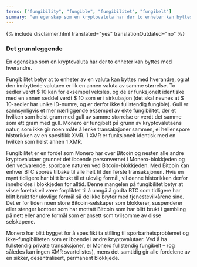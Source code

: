 ```yaml
---
terms: ["fungibility", "fungible", "fungibilitet", "fungibelt"]
summary: "en egenskap som en kryptovaluta har der to enheter kan byttes med hverandre"
---
```


{% include disclaimer.html translated="yes" translationOutdated="no" %}
### Det grunnleggende

En egenskap som en kryptovaluta har der to enheter kan byttes med hverandre.

Fungibilitet betyr at to enheter av en valuta kan byttes med hverandre, og at den innbyttede valutaen er lik en annen valuta av samme størrelse. To sedler verdt $ 10 kan for eksempel veksles, og de er funksjonelt identiske med en annen seddel verdt $ 10 som er i sirkulasjon (det skal nevnes at $ 10-sedler har unike ID-numre, og er derfor ikke fullstendig fungible). Gull er sannsynligvis et mer nærliggende eksempel av ekte fungibilitet, der et hvilken som helst gram med gull av samme størrelse er verdt det samme som ett gram med gull. Monero er fungibelt på grunn av kryptovalutaens natur, som ikke gir noen måte å lenke transaksjoner sammen, ei heller spore historikken av en spesifikk XMR. 1 XMR er funksjonelt identisk med en hvilken som helst annen 1 XMR.

Fungibilitet er en fordel som Monero har over Bitcoin og nesten alle andre kryptovalutaer grunnet det iboende personvernet i Monero-blokkjeden og den vedvarende, sporbare naturen ved Bitcoin-blokkjeden. Med Bitcoin kan enhver BTC spores tilbake til alle helt til den første transaksjonen. Hvis en mynt tidligere har blitt brukt til et ulovlig formål, vil denne historikken derfor inneholdes i blokkjeden for alltid. Denne mangelen på fungibilitet betyr at visse foretak vil være forpliktet til å unngå å godta BTC som tidligere har blitt brukt for ulovlige formål så de ikke bryter med tjenestevilkårene sine. Det er for tiden noen store Bitcoin-selskaper som blokkerer, suspenderer eller stenger kontoer som har mottatt Bitcoin som har blitt brukt i gambling på nett eller andre formål som er ansett som tvilsomme av disse selskapene.

Monero har blitt bygget for å spesifikt ta stilling til sporbarhetsproblemet og ikke-fungibiliteten som er iboende i andre kryptovalutaer. Ved å ha fullstendig private transaksjoner, er Monero fullstendig fungibelt – (og således kan ingen XMR svartelistes), mens det samtidig gir alle fordelene av en sikker, desentralisert, permanent blokkjede.
